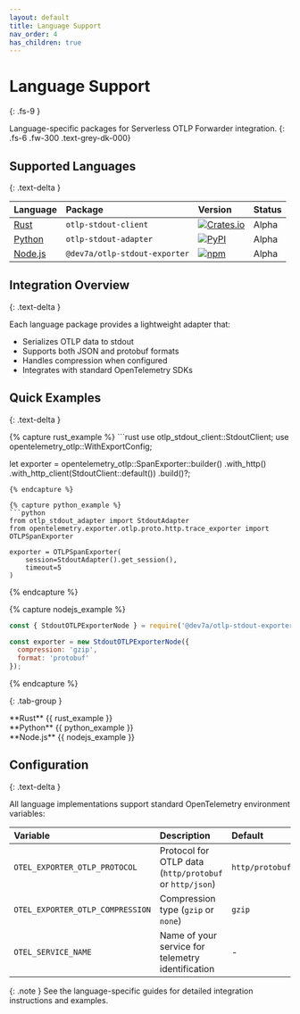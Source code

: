```yaml
---
layout: default
title: Language Support
nav_order: 4
has_children: true
---
```


# Language Support
{: .fs-9 }

Language-specific packages for Serverless OTLP Forwarder integration.
{: .fs-6 .fw-300 .text-grey-dk-000}

## Supported Languages
{: .text-delta }

| Language | Package | Version | Status |
|:---------|:--------|:--------|:-------|
| [Rust](rust) | `otlp-stdout-client` | [![Crates.io](https://img.shields.io/crates/v/otlp-stdout-client.svg)](https://crates.io/crates/otlp-stdout-client) | Alpha |
| [Python](python) | `otlp-stdout-adapter` | [![PyPI](https://img.shields.io/pypi/v/otlp-stdout-adapter.svg)](https://pypi.org/project/otlp-stdout-adapter/) | Alpha |
| [Node.js](nodejs) | `@dev7a/otlp-stdout-exporter` | [![npm](https://img.shields.io/npm/v/@dev7a/otlp-stdout-exporter.svg)](https://www.npmjs.com/package/@dev7a/otlp-stdout-exporter) | Alpha |

## Integration Overview
{: .text-delta }

Each language package provides a lightweight adapter that:
- Serializes OTLP data to stdout
- Supports both JSON and protobuf formats
- Handles compression when configured
- Integrates with standard OpenTelemetry SDKs

## Quick Examples
{: .text-delta }

<div class="code-example" markdown="1">
{% capture rust_example %}
```rust
use otlp_stdout_client::StdoutClient;
use opentelemetry_otlp::WithExportConfig;

let exporter = opentelemetry_otlp::SpanExporter::builder()
    .with_http()
    .with_http_client(StdoutClient::default())
    .build()?;
```
{% endcapture %}

{% capture python_example %}
```python
from otlp_stdout_adapter import StdoutAdapter
from opentelemetry.exporter.otlp.proto.http.trace_exporter import OTLPSpanExporter

exporter = OTLPSpanExporter(
    session=StdoutAdapter().get_session(),
    timeout=5
)
```
{% endcapture %}

{% capture nodejs_example %}
```javascript
const { StdoutOTLPExporterNode } = require('@dev7a/otlp-stdout-exporter');

const exporter = new StdoutOTLPExporterNode({
  compression: 'gzip',
  format: 'protobuf'
});
```
{% endcapture %}

{: .tab-group }
<div class="tab rust active" markdown="1">
**Rust**
{{ rust_example }}
</div>
<div class="tab python" markdown="1">
**Python**
{{ python_example }}
</div>
<div class="tab nodejs" markdown="1">
**Node.js**
{{ nodejs_example }}
</div>
</div>

## Configuration
{: .text-delta }

All language implementations support standard OpenTelemetry environment variables:

| Variable | Description | Default |
|:---------|:------------|:--------|
| `OTEL_EXPORTER_OTLP_PROTOCOL` | Protocol for OTLP data (`http/protobuf` or `http/json`) | `http/protobuf` |
| `OTEL_EXPORTER_OTLP_COMPRESSION` | Compression type (`gzip` or `none`) | `gzip` |
| `OTEL_SERVICE_NAME` | Name of your service for telemetry identification | - |

{: .note }
See the language-specific guides for detailed integration instructions and examples. 